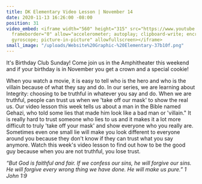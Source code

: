 ```yaml
---
title: DK Elementary Video Lesson | November 14
date: 2020-11-13 16:26:00 -08:00
position: 31
video_embed: <iframe width="560" height="315" src="https://www.youtube.com/embed/5Igejo9vEco"
  frameborder="0" allow="accelerometer; autoplay; clipboard-write; encrypted-media;
  gyroscope; picture-in-picture" allowfullscreen></iframe>
small_image: "/uploads/Website%20Graphic-%20Elementary-37b10f.png"
---
```


It's Birthday Club Sunday! Come join us in the Amphitheater this weekend and if your birthday is in November you get a crown and a special cookie!

When you watch a movie, it is easy to tell who is the hero and who is the villain because of what they say and do. In our series, we are learning about Integrity: choosing to be truthful in whatever you say and do. When we are truthful, people can trust us when we 'take off our mask' to show the real us. Our video lesson this week tells us about a man in the Bible named Gehazi, who told some lies that made him look like a bad man or 'villain." It is really hard to trust someone who lies to us and it makes it a lot more difficult to truly 'take off your mask' and show everyone who you really are. Sometimes even one small lie will make you look different to everyone around you because they don't know if they can trust what you say anymore. Watch this week's video lesson to find out how to be the good guy because when you are not truthful, you lose trust.

*“But God is faithful and fair. If we confess our sins, he will forgive our sins. He will forgive every wrong thing we have done. He will make us pure.” 1 John 1:9*